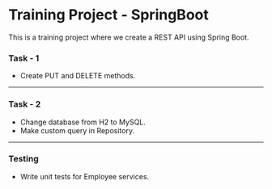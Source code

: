 # Training Project - SpringBoot

This is a training project where we create a REST API using Spring Boot.

### Task - 1 
* Create PUT and DELETE methods.

--- 
### Task - 2
* Change database from H2 to MySQL.
* Make custom query in Repository.

---
### Testing
* Write unit tests for Employee services.
